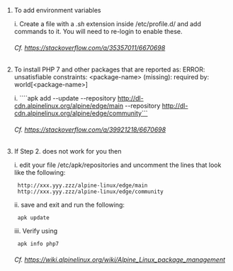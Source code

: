 1. To add environment variables

	i. Create a file with a _.sh_ extension inside /etc/profile.d/ and add commands to it. You will need to re-login to enable these.

	###### Cf. https://stackoverflow.com/a/35357011/6670698


2. To install PHP 7 and other packages that are reported as:
	ERROR: unsatisfiable constraints:
  		&lt;package-name&gt; (missing):
    		required by: world[&lt;package-name&gt;]

    i. ````apk add --update --repository http://dl-cdn.alpinelinux.org/alpine/edge/main --repository http://dl-cdn.alpinelinux.org/alpine/edge/community```

    ###### Cf. https://stackoverflow.com/a/39921218/6670698

3. If Step 2. does not work for you then

	i. edit your file /etc/apk/repositories and uncomment the lines that look like the following:

		http://xxx.yyy.zzz/alpine-linux/edge/main
		http://xxx.yyy.zzz/alpine-linux/edge/community

	ii. save and exit and run the following:

		apk update

	iii. Verify using

		apk info php7

	###### Cf. https://wiki.alpinelinux.org/wiki/Alpine_Linux_package_management
